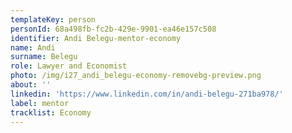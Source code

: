 ```yaml
---
templateKey: person
personId: 68a498fb-fc2b-429e-9901-ea46e157c508
identifier: Andi Belegu-mentor-economy
name: Andi
surname: Belegu
role: Lawyer and Economist
photo: /img/i27_andi_belegu-economy-removebg-preview.png
about: ''
linkedin: 'https://www.linkedin.com/in/andi-belegu-271ba978/'
label: mentor
tracklist: Economy
---
```

